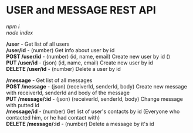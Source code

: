 # USER and MESSAGE REST API

*npm i*  
*node index*  

**/user** - Get list of all users  
**/user/id** - (number) Get info about user by id  
**POST /user/id** - (number) (id, name, email) Create new user by id ()  
**PUT /user/id** - (json) (id, name, email) Create new user by id  
**DELETE /user/id** - (number) Delete a  user by id  

**/message** - Get list of all messages  
**POST /message** - (json) (receiverId, senderId, body) Create new message with receiverId, senderId and body of the message  
**PUT /message/:id** - (json) (receiverId, senderId, body) Change message with putted id  
**/message/id** - (number) Get list of user's contacts by id (Everyone who contacted him, or he had contact with)  
**DELETE /message/:id** - (number)  Delete a message by it's id  